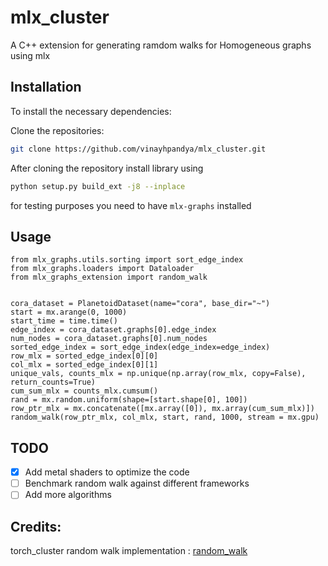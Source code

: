 # mlx_cluster

A C++ extension for generating ramdom walks for Homogeneous graphs using mlx

## Installation

To install the necessary dependencies:

Clone the repositories:
```bash
git clone https://github.com/vinayhpandya/mlx_cluster.git
```

After cloning the repository install library using 

```bash
python setup.py build_ext -j8 --inplace
```

for testing purposes you need to have `mlx-graphs` installed

## Usage


```
from mlx_graphs.utils.sorting import sort_edge_index
from mlx_graphs.loaders import Dataloader
from mlx_graphs_extension import random_walk


cora_dataset = PlanetoidDataset(name="cora", base_dir="~")
start = mx.arange(0, 1000)
start_time = time.time()
edge_index = cora_dataset.graphs[0].edge_index
num_nodes = cora_dataset.graphs[0].num_nodes
sorted_edge_index = sort_edge_index(edge_index=edge_index)
row_mlx = sorted_edge_index[0][0]
col_mlx = sorted_edge_index[0][1]
unique_vals, counts_mlx = np.unique(np.array(row_mlx, copy=False), return_counts=True)
cum_sum_mlx = counts_mlx.cumsum()
rand = mx.random.uniform(shape=[start.shape[0], 100])
row_ptr_mlx = mx.concatenate([mx.array([0]), mx.array(cum_sum_mlx)])
random_walk(row_ptr_mlx, col_mlx, start, rand, 1000, stream = mx.gpu)
```

## TODO

- [x] Add metal shaders to optimize the code
- [ ] Benchmark random walk against different frameworks
- [ ] Add more algorithms

## Credits:

torch_cluster random walk implementation : [random_walk](https://github.com/rusty1s/pytorch_cluster/blob/master/csrc/cpu/rw_cpu.cpp)
